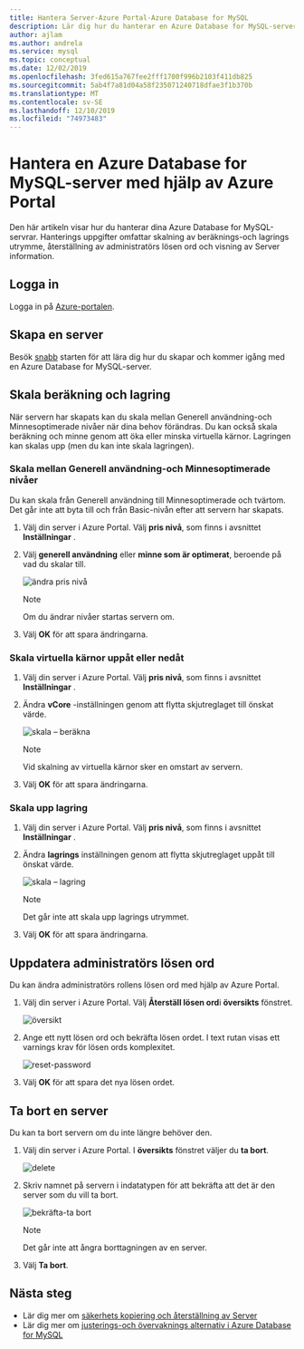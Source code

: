 ```yaml
---
title: Hantera Server-Azure Portal-Azure Database for MySQL
description: Lär dig hur du hanterar en Azure Database for MySQL-server från Azure Portal.
author: ajlam
ms.author: andrela
ms.service: mysql
ms.topic: conceptual
ms.date: 12/02/2019
ms.openlocfilehash: 3fed615a767fee2fff1700f996b2103f411db825
ms.sourcegitcommit: 5ab4f7a81d04a58f235071240718dfae3f1b370b
ms.translationtype: MT
ms.contentlocale: sv-SE
ms.lasthandoff: 12/10/2019
ms.locfileid: "74973483"
---
```

# <a name="manage-an-azure-database-for-mysql-server-using-the-azure-portal"></a>Hantera en Azure Database for MySQL-server med hjälp av Azure Portal
Den här artikeln visar hur du hanterar dina Azure Database for MySQL-servrar. Hanterings uppgifter omfattar skalning av beräknings-och lagrings utrymme, återställning av administratörs lösen ord och visning av Server information.

## <a name="sign-in"></a>Logga in
Logga in på [Azure-portalen](https://portal.azure.com).

## <a name="create-a-server"></a>Skapa en server
Besök [snabb](quickstart-create-mysql-server-database-using-azure-portal.md) starten för att lära dig hur du skapar och kommer igång med en Azure Database for MySQL-server.

## <a name="scale-compute-and-storage"></a>Skala beräkning och lagring

När servern har skapats kan du skala mellan Generell användning-och Minnesoptimerade nivåer när dina behov förändras. Du kan också skala beräkning och minne genom att öka eller minska virtuella kärnor. Lagringen kan skalas upp (men du kan inte skala lagringen).

### <a name="scale-between-general-purpose-and-memory-optimized-tiers"></a>Skala mellan Generell användning-och Minnesoptimerade nivåer

Du kan skala från Generell användning till Minnesoptimerade och tvärtom. Det går inte att byta till och från Basic-nivån efter att servern har skapats. 

1. Välj din server i Azure Portal. Välj **pris nivå**, som finns i avsnittet **Inställningar** .

2. Välj **generell användning** eller **minne som är optimerat**, beroende på vad du skalar till. 

    ![ändra pris nivå](./media/howto-create-manage-server-portal/change-pricing-tier.png)

    > [!NOTE]
    > Om du ändrar nivåer startas servern om.

4. Välj **OK** för att spara ändringarna.


### <a name="scale-vcores-up-or-down"></a>Skala virtuella kärnor uppåt eller nedåt

1. Välj din server i Azure Portal. Välj **pris nivå**, som finns i avsnittet **Inställningar** .

2. Ändra **vCore** -inställningen genom att flytta skjutreglaget till önskat värde.

    ![skala – beräkna](./media/howto-create-manage-server-portal/scaling-compute.png)

    > [!NOTE]
    > Vid skalning av virtuella kärnor sker en omstart av servern.

3. Välj **OK** för att spara ändringarna.


### <a name="scale-storage-up"></a>Skala upp lagring

1. Välj din server i Azure Portal. Välj **pris nivå**, som finns i avsnittet **Inställningar** .

2. Ändra **lagrings** inställningen genom att flytta skjutreglaget uppåt till önskat värde.

    ![skala – lagring](./media/howto-create-manage-server-portal/scaling-storage.png)

    > [!NOTE]
    > Det går inte att skala upp lagrings utrymmet.

3. Välj **OK** för att spara ändringarna.


## <a name="update-admin-password"></a>Uppdatera administratörs lösen ord
Du kan ändra administratörs rollens lösen ord med hjälp av Azure Portal.

1. Välj din server i Azure Portal. Välj **Återställ lösen ord**i **översikts** fönstret.

   ![översikt](./media/howto-create-manage-server-portal/overview-reset-password.png)

2. Ange ett nytt lösen ord och bekräfta lösen ordet. I text rutan visas ett varnings krav för lösen ords komplexitet.

   ![reset-password](./media/howto-create-manage-server-portal/reset-password.png)

3. Välj **OK** för att spara det nya lösen ordet.


## <a name="delete-a-server"></a>Ta bort en server

Du kan ta bort servern om du inte längre behöver den. 

1. Välj din server i Azure Portal. I **översikts** fönstret väljer du **ta bort**.

    ![delete](./media/howto-create-manage-server-portal/overview-delete.png)

2. Skriv namnet på servern i indatatypen för att bekräfta att det är den server som du vill ta bort.

    ![bekräfta-ta bort](./media/howto-create-manage-server-portal/confirm-delete.png)

    > [!NOTE]
    > Det går inte att ångra borttagningen av en server.

3. Välj **Ta bort**.


## <a name="next-steps"></a>Nästa steg
- Lär dig mer om [säkerhets kopiering och återställning av Server](howto-restore-server-portal.md)
- Lär dig mer om [justerings-och övervaknings alternativ i Azure Database for MySQL](concepts-monitoring.md)
